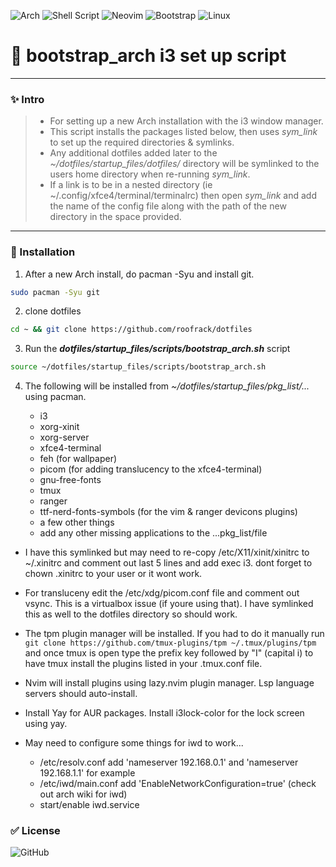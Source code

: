 ![Arch](https://img.shields.io/badge/Arch%20Linux-1793D1?logo=arch-linux&logoColor=fff&style=for-the-badge)
![Shell Script](https://img.shields.io/badge/shell_script-%23121011.svg?style=for-the-badge&logo=gnu-bash&logoColor=white)
![Neovim](https://img.shields.io/badge/NeoVim-%2357A143.svg?&style=for-the-badge&logo=neovim&logoColor=white)
![Bootstrap](https://img.shields.io/badge/bootstrap-%238511FA.svg?style=for-the-badge&logo=bootstrap&logoColor=white)
![Linux](https://img.shields.io/badge/Linux-FCC624?style=for-the-badge&logo=linux&logoColor=black)

# :shell: bootstrap_arch i3 set up script

---
### :sparkles: Intro

> - For setting up a new Arch installation with the i3 window manager.
> - This script installs the packages listed below, then uses _sym_link_ to set up the required directories & symlinks.
> - Any additional dotfiles added later to the _~/dotfiles/startup_files/dotfiles/_ directory will be symlinked to the users home directory when re-running _sym_link_.
> - If a link is to be in a nested directory (ie ~/.config/xfce4/terminal/terminalrc) then open _sym_link_ and add the name of the config file along with the path of the new directory in the space provided.
---

### :wrench: Installation

1.  After a new Arch install, do pacman -Syu and install git.  

```sh
sudo pacman -Syu git
```

2.  clone dotfiles

```sh
cd ~ && git clone https://github.com/roofrack/dotfiles
```

3.  Run the **_dotfiles/startup_files/scripts/bootstrap_arch.sh_** script
```sh
source ~/dotfiles/startup_files/scripts/bootstrap_arch.sh
```

4.  The following will be installed from _~/dotfiles/startup_files/pkg_list/..._ using pacman.

    - i3
    - xorg-xinit
    - xorg-server
    - xfce4-terminal
    - feh (for wallpaper)
    - picom (for adding translucency to the xfce4-terminal)
    - gnu-free-fonts
    - tmux
    - ranger
    - ttf-nerd-fonts-symbols (for the vim & ranger devicons plugins)
    - a few other things
    - add any other missing applications to the ...pkg_list/file

-  I have this symlinked but may need to re-copy /etc/X11/xinit/xinitrc to
    ~/.xinitrc and comment out last 5 lines and add exec i3. dont forget to
    chown .xinitrc to your user or it wont work.

-  For transluceny edit the /etc/xdg/picom.conf file and comment out vsync. This is a
    virtualbox issue (if youre using that). I have symlinked this as well to the dotfiles directory so should work.

-  The tpm plugin manager will be installed. If you had to do it manually run  
    `git clone https://github.com/tmux-plugins/tpm ~/.tmux/plugins/tpm` and once tmux is open type the prefix key
    followed by "I" (capital i) to have tmux install the plugins listed in your .tmux.conf file.

-  Nvim will install plugins using lazy.nvim plugin manager. Lsp language servers should auto-install.

-  Install Yay for AUR packages. Install i3lock-color for the lock screen using yay.

- May need to configure some things for iwd to work...

    - /etc/resolv.conf add 'nameserver 192.168.0.1' and 'nameserver 192.168.1.1' for example
    - /etc/iwd/main.conf add 'EnableNetworkConfiguration=true' (check out arch wiki for iwd)
    - start/enable iwd.service

### :white_check_mark: License

![GitHub](https://img.shields.io/github/license/roofrack/dotfiles)
